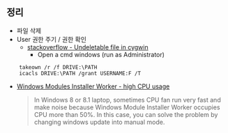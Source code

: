 ## 정리
- 파일 삭제
- User 권한 주기 / 권한 확인
  - [stackoverflow - Undeletable file in cygwin](https://stackoverflow.com/questions/3739477/undeletable-file-in-cygwin)
    - Open a cmd windows (run as Administrator)
```
	takeown /r /f DRIVE:\PATH
	icacls DRIVE:\PATH /grant USERNAME:F /T
```

- [Windows Modules Installer Worker - high CPU usage](https://answers.microsoft.com/en-us/windows/forum/windows8_1-performance/windows-modules-installer-worker-high-cpu-usage/bf3dc73e-0b05-4935-920c-22409323f258)
  > In Windows 8 or 8.1 laptop, sometimes CPU fan run very fast and make noise
  because Windows Module Installer Worker occupies CPU more than 50%.
  In this case, you can solve the problem by changing windows update into manual mode.